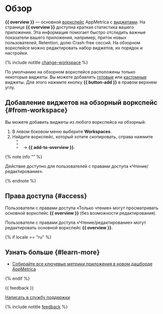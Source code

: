 # Обзор

**{{ overview }}** — основной [воркспейс](workspaces.md) AppMetrica с [виджетами](widgets.md). На странице **{{ overview }}** доступна краткая статистика вашего приложения. Эта информация помогает быстро отследить важные показатели вашего приложения, например, приток новых пользователей, Retention, долю Crash-free сессий. На обзорном воркспейсе можно редактировать набор виджетов, их порядок и настройки. 

{% include notitle [change-workspace](_includes/change-workspace.md) %}

По умолчанию на обзорном воркспейсе расположены только некоторые виджеты. Вы можете добавлять [готовые](widgets.md#preset) или [кастомные](widgets.md#custom) виджеты. Для этого нажмите кнопку **{{ button-add }}** в правом верхнем углу.  

## Добавление виджетов на обзорный воркспейс {#from-workspace}

Вы можете добавить виджеты из любого воркспейса на обзорный:

1. В левом боковом меню выберите **Workspaces**.
1. Найдите воркспейс, который хотите скопировать, справа нажмите ![](../../_images/dots.svg) → **{{ add-to-overview }}**.

{% note info "" %}

Действие доступно для пользователей с правами доступа «Чтение/редактирование».

{% endnote %}

## Права доступа {#access}

Пользователи с правами доступа «Только чтение» могут просматривать основной воркспейс **{{ overview }}** (без возможности редактирования).

Пользователи с правами доступа «Чтение/редактирование» могут редактировать основной воркспейс **{{ overview }}**.

{% if locale == "ru" %}

## Узнать больше {#learn-more}

- [Собирайте все ключевые метрики приложения в новом дашборде AppMetrica](https://appmetrica.yandex.ru/about/blog/sobirajte-vse-klyuchevye-metriki-prilozheniya-v-novom-dashborde-appmetrica)

{% endif %}

{{ feedback }}

<a href="../troubleshooting/feedback-new.html">
  <span class="button">Написать в службу поддержки</span>
</a>

{% include notitle [feedback](../_includes/feedback-button.md) %}
